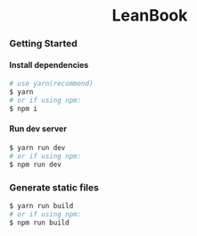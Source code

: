 
<h1 style="text-align:center;">
    LeanBook
</h1>

### Getting Started

#### Install dependencies

```bash
# use yarn(recommend)
$ yarn
# or if using npm:
$ npm i
```

#### Run dev server

```bash
$ yarn run dev
# or if using npm:
$ npm run dev
```

### Generate static files

```bash
$ yarn run build
# or if using npm:
$ npm run build
```
